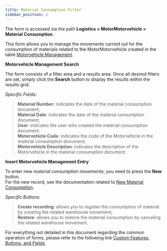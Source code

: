 ```yaml
---
title: Material Consumption Filter
sidebar_position: 1
---
```


The form is accessed via the path **Logistics > MotorMotorvehicle > Material Consumption**.

This form allows you to manage the movements carried out for the consumption of materials related to the MotorMotorvehicle created in the table [Motorvehicle Management](/docs/logistics/motorvehicle/motorvehicle-management).

**Motorvehicle Management Search**

The form consists of a filter area and a results area. Once all desired filters are set, simply click the **Search** button to display the results within the results grid.

*Specific Fields*: 

> **Material Number**: indicates the date of the material consumption document;          
> **Material Date**: indicates the date of the material consumption document;         
> **User**: indicates the user who created the material consumption document;      
> **Motorvehicle Code**: indicates the code of the Motorvehicle in the material consumption document;               
> **Motorvehicle Description**: indicates the description of the Motorvehicle in the material consumption document.             

**Insert Motorvehicle Management Entry**

To enter new *material consumption movements*, you need to press the **New** button.    
For the new record, see the documentation related to [New Material Consumption](/docs/logistics/motorMotorMotorvehicle/material-consumption/new-material-consumption).

*Specific Buttons*: 

> **Create recording**: allows you to register the consumption of material by creating the related warehouse movement;        
> **Restore**: allows you to restore the material consumption by canceling the related warehouse movement.

For everything not detailed in this document regarding the common operation of forms, please refer to the following link [Custom Features, Buttons, and Fields](/docs/guide/common).